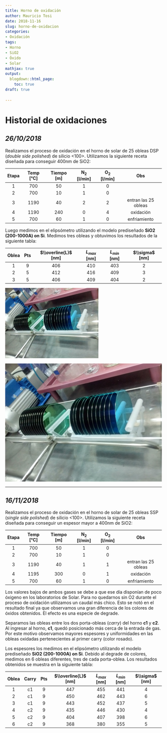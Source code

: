 ```yaml
---
title: Horno de oxidación
author: Mauricio Tosi
date: 2018-11-16
slug: horno-de-oxidacion
categories:
- Oxidación
tags:
- Horno
- SiO2
- Óxido
- Solar
mathjax: true
output:
  blogdown::html_page:
    toc: true
draft: true

---
```

# Historial de oxidaciones

## _26/10/2018_

Realizamos el proceso de oxidación en el horno de solar de 25 obleas DSP (_double side polished_) de silicio <100>. Utilizamos la siguiente receta diseñada para conseguir 400nm de SiO2:

| Etapa | Temp \[°C\] | Tiempo \[m\] | N<sub>2</sub> \[l/min\] | O<sub>2</sub> \[l/min\] | Obs |
| :---: | :---: | :---: | :---: | :---: | :---: |
| 1 | 700 | 50 | 1 | 0 |  |
| 2 | 700 | 10 | 1 | 0 |  |
| 3 | 1190 | 40 | 2 | 2 | entran las 25 obleas |
| 4 | 1190 | 240 | 0 | 4 | oxidación |
| 5 | 700 | 60 | 1 | 0 | enfriamiento |

Luego medimos en el elipsómetro utilizando el modelo prediseñado **SiO2 (200-1000A) on Si**. Medimos tres obleas y obtuvimos los resultados de la siguiente tabla:

| Oblea | Pts | $\\overline{L}$ \[nm\] | $L_{max}$ \[nm\] | $L_{min}$ \[nm\] | $\\sigma$ \[nm\] |
| :---: | :---: | :---: | :---: | :---: | :---: |
| 1 | 9 | 406 | 410 | 403 | 2 |
| 2 | 5 | 412 | 416 | 409 | 3 |
| 3 | 5 | 406 | 409 | 404 | 2 |

<img src="/images/equipos/horno-de-oxidacion/obleas.jpg" alt="horno" width="300"/>

![](/images/equipos/horno-de-oxidacion/obleas.jpg)

***

## _16/11/2018_

Realizamos el proceso de oxidación en el horno de solar de 25 obleas SSP (_single side polished_) de silicio <100>. Utilizamos la siguiente receta diseñada para conseguir un espesor mayor a 400nm de SiO2:

| Etapa | Temp \[°C\] | Tiempo \[m\] | N<sub>2</sub> \[l/min\] | O<sub>2</sub>  \[l/min\] | Obs |
| :---: | :---: | :---: | :---: | :---: | :---: |
| 1 | 700 | 50 | 1 | 0 |  |
| 2 | 700 | 10 | 1 | 0 |  |
| 3 | 1190 | 40 | 1 | 1 | entran las 25 obleas |
| 4 | 1195 | 300 | 0 | 1 | oxidación |
| 5 | 700 | 60 | 1 | 0 | enfriamiento |

Los valores bajos de ambos gases se debe a que ese día disponían de poco óxigeno en los laboratorios de Solar. Para no quedarnos sin O2 durante el proceso de oxidación utilizamos un caudal más chico. Esto se notó en el resultado final ya que observamos una gran diferencia de los colores de óxidos obtenidos. El efecto es una especie de degrade.

Separamos las obleas entre los dos porta-obleas (_carry_) del horno **c1** y **c2**. Al ingresar al horno, **c1**, quedó posicionado más cerca de la entrada de gas. Por este motivo observamos mayores espesores y uniformidades en las obleas oxidadas pertenecientes al primer carry (color rosado).

Los espesores los medimos en el elipsómetro utilizando el modelo prediseñado **SiO2 (200-1000A) on Si**. Debido al degrade de colores, medimos en 6 obleas diferentes, tres de cada porta-oblea. Los resultados obtenidos se muestra en la siguiente tabla:

| Oblea | Carry | Pts | $\\overline{L}$ \[nm\] | $L_{max}$ \[nm\] | $L_{min}$ \[nm\] | $\\sigma$ \[nm\] |
| :---: | :---: | :---: | :---: | :---: | :---: | :---: |
| 1 | c1 | 9 | 447 | 455 | 441 | 4 |
| 2 | c1 | 9 | 450 | 462 | 443 | 6 |
| 3 | c1 | 9 | 443 | 452 | 437 | 5 |
| 4 | c2 | 9 | 435 | 446 | 430 | 4 |
| 5 | c2 | 9 | 404 | 407 | 398 | 6 |
| 6 | c2 | 9 | 368 | 380 | 355 | 5 |
